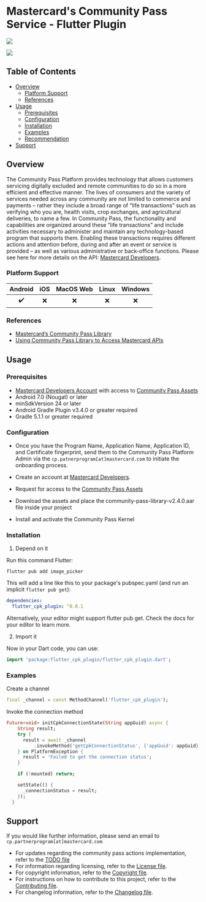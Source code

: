# Mastercard's Community Pass Service - Flutter Plugin

[![](https://developer.mastercard.com/_/_/src/global/assets/svg/mcdev-logo-light.svg#gh-dark-mode-only)](https://developer.mastercard.com/)

[![](https://img.shields.io/badge/License-Apache%202.0-blue.svg)](./LICENSE)


## Table of Contents

- [Overview](#overview)
  - [Platform Support](#platform-support)
  - [References](#references)
- [Usage](#usage)
  - [Prerequisites](#prerequisites)
  - [Configuration](#configuration)
  - [Installation](#installation)
  - [Examples](#examples)
  - [Recommendation](#recommendation)
- [Support](#support)

## Overview <a name="overview"></a>

The Community Pass Platform provides technology that allows customers servicing digitally excluded and remote communities to do so in a more efficient and effective manner. The lives of consumers and the variety of services needed across any community are not limited to commerce and payments – rather they include a broad range of “life transactions” such as verifying who you are, health visits, crop exchanges, and agricultural deliveries, to name a few. In Community Pass, the functionality and capabilities are organized around these “life transactions” and include activities necessary to administer and maintain any technology-based program that supports them. Enabling these transactions requires different actions and attention before, during and after an event or service is provided – as well as various administrative or back-office functions. Please see here for more details on the API: [Mastercard Developers](https://developer.mastercard.com/product/community-pass-platform/documentation/).

### Platform Support <a name="platform-support"></a>

| Android | iOS | MacOS Web | Linux | Windows |
| :-----: | :-: | :-------: | :---: | :-----: |
|   ✔️    | ❌  |    ❌     |  ❌   |   ❌    |

### References <a name="references"></a>

- [Mastercard’s Community Pass Library](https://developer.mastercard.com/cp-kernel-integration-api/documentation/cp-assets/cp-assets-request/)
- [Using Community Pass Library to Access Mastercard APIs](https://developer.mastercard.com/cp-kernel-integration-api/tutorial/getting-started-guide/)

## Usage <a name="usage"></a>

### Prerequisites <a name="prerequisites"></a>

- [Mastercard Developers Account](https://developer.mastercard.com/dashboard) with access to [Community Pass Assets](https://developer.mastercard.com/cp-kernel-integration-api/documentation/cp-assets/cp-assets-request/)
- Android 7.0 (Nougat) or later
- minSdkVersion 24 or later
- Android Gradle Plugin v3.4.0 or greater required
- Gradle 5.1.1 or greater required

### Configuration <a name="configuration"></a>

- Once you have the Program Name, Application Name, Application ID, and Certificate fingerprint, send them to the Community Pass Platform Admin via the `cp.patnerprogram[at]mastercard.com` to initiate the onboarding process.

- Create an account at [Mastercard Developers](https://developer.mastercard.com/account/sign-up).
- Request for access to the [Community Pass Assets](https://developer.mastercard.com/cp-kernel-integration-api/documentation/cp-assets/cp-assets-request/)
- Download the assets and place the community-pass-library-v2.4.0.aar file inside your project
- Install and activate the Community Pass Kernel

### Installation <a name="installation"></a>

1. Depend on it

Run this command Flutter:

```
flutter pub add image_picker
```

This will add a line like this to your package's pubspec.yaml (and run an implicit `flutter pub get`):

```yaml
dependencies:
  flutter_cpk_plugin: ^0.0.1
```

Alternatively, your editor might support flutter pub get. Check the docs for your editor to learn more.

2. Import it

Now in your Dart code, you can use:

```dart
import 'package:flutter_cpk_plugin/flutter_cpk_plugin.dart';
```

### Examples <a name="examples"></a>

Create a channel

```dart
final _channel = const MethodChannel('flutter_cpk_plugin');
```

Invoke the connection method

```dart
Future<void> initCpkConnectionState(String appGuid) async {
    String result;
    try {
      result = await _channel
          .invokeMethod('getCpkConnectionStatus', {'appGuid': appGuid});
    } on PlatformException {
      result = 'Failed to get the connection status';
    }

    if (!mounted) return;

    setState(() {
      _connectionStatus = result;
    });
  }
```

## Support <a name="support"></a>

If you would like further information, please send an email to `cp.partnerprogram[at]mastercard.com`

- For updates regarding the community pass actions implementation, refer to the [TODO file](TODO.md)
- For information regarding licensing, refer to the [License file](LICENSE.md).
- For copyright information, refer to the [Copyright file](COPYRIGHT.md).
- For instructions on how to contribute to this project, refer to the [Contributing file](CONTRIBUTING.md).
- For changelog information, refer to the [Changelog file](CHANGELOG.md).
